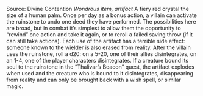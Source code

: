 Source: Divine Contention
*Wondrous item, artifact*
A fiery red crystal the size of a human palm.
Once per day as a bonus action, a villain can activate the ruinstone to undo one deed they have performed. The possibilities here are broad, but in combat it’s simplest to allow them the opportunity to “rewind” one action and take it again, or to reroll a failed saving throw (if it can still take actions).
Each use of the artifact has a terrible side effect: someone known to the wielder is also erased from reality. After the villain uses the ruinstone, roll a d20: on a 5-20, one of their allies disintegrates, on an 1-4, one of the player characters disintegrates.
If a creature bound its soul to the ruinstone in the “Thalivar’s Beacon” quest, the artifact explodes when used and the creature who is bound to it disintegrates, disappearing from reality and can only be brought back with a wish spell, or similar magic.